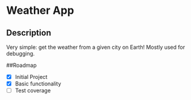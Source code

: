 # Weather App

## Description
Very simple: get the weather from a given city on Earth! Mostly used for debugging.

##Roadmap
-[x] Initial Project
-[x] Basic functionality
-[ ] Test coverage
